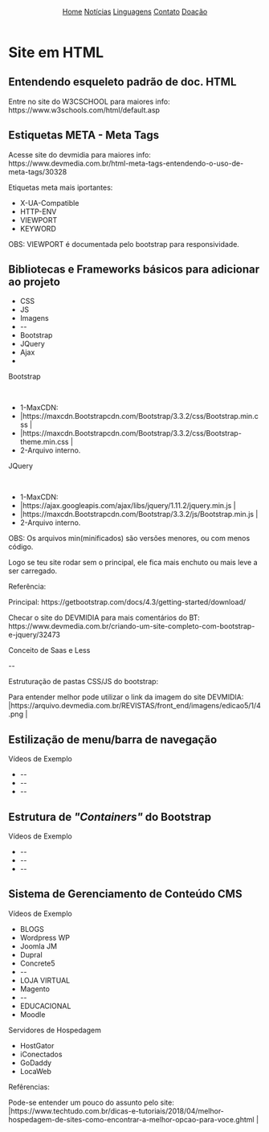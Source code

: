 
<html lang="pt"><!-- infuenciam search engine --><head>
  
<!-- meta tags infuenciam search engine --><!-- name e http-env se complementam para informar navegador-->
<meta charset="UTF-8" /><!-- reconhecer caracteres e sinais pt-br --><meta http-equiv="X-UA-Compatible" content="IE=Edge"/>
<meta http-equiv="content-type" content="text/html; charset=UTF-8"/><meta http-equiv="content-language" content="pt-br" />
<meta name="description" content="Site sobre assuntos gerais do autor" /><meta name="viewport" content="width=device-width, initial-scale=1"/>
<META NAME="KEYWORDS" CONTENT="artigo, site, github"/><META NAME="ROBOTS" CONTENT="ALL"/>
<!--<META NAME="GOOGLEBOT" CON TENT="NOARCHIVE"/>   esconder do buscador do google--><!--<title>Home :: Programação Is Tudo - Pro IT</title>-->
<!--Bootstrap e CSS-->
<link rel= "stylesheet" href= "Bootstrap-3.3.2-dist/css/Bootstrap.min.css" /><link rel= "stylesheet" href= "Bootstrap-3.3.2-dist/css/Bootstrap-theme.min.css" /> 

<link rel="shortcut icon" href="images/favicon.ico" type="image/x-icon" />
<link rel="stylesheet" href="style.css" />
<link rel="image_src" href="images/title.png" />
</head>
<body>
  
  <header>
    <div class="menu">
      <a class="menuItem active" href="#">Home</a>
      <a class="menuItem" href="#">Notícias</a>
      <a class="menuItem" href="#">Linguagens</a>
      <a class="menuItem" href="#">Contato</a>
      <a class="menuItem" href="#">Doação</a>
    </div>
  </header>
  
  <h1>Site em HTML</h1>
  <h2>Entendendo esqueleto padrão de doc. HTML</h2>
  <p>Entre no site do W3CSCHOOL para maiores info: https://www.w3schools.com/html/default.asp</p>
  
  <h2>Estiquetas META - Meta Tags</h2>
  <p>Acesse site do devmidia para maiores info: https://www.devmedia.com.br/html-meta-tags-entendendo-o-uso-de-meta-tags/30328</p>
  <p>Etiquetas meta mais iportantes:</p>
  <ul>
    <li>X-UA-Compatible</li>
    <li>HTTP-ENV</li>
    <li>VIEWPORT</li>
    <li>KEYWORD</li>
  </ul>
  <p>OBS: VIEWPORT é documentada pelo bootstrap para responsividade.</p>
  
  <h2>Bibliotecas e Frameworks básicos para adicionar ao projeto</h2>
  <ul>
    <li>CSS</li>
    <li>JS</li>
    <li>Imagens</li>
    <li>--</li>
    <li>Bootstrap</li>
    <li>JQuery</li>
    <li>Ajax</li>
    <li></li>
  </ul>
  
  <p>Bootstrap</p></br>
    <ul>  
      <li>  1-MaxCDN:</li>
      <li>  |https://maxcdn.Bootstrapcdn.com/Bootstrap/3.3.2/css/Bootstrap.min.css |</li>
      <li>  |https://maxcdn.Bootstrapcdn.com/Bootstrap/3.3.2/css/Bootstrap-theme.min.css |</li>
      <li>  2-Arquivo interno.</li>
    </ul>
  <p>JQuery</p></br>
    <ul>
      <li>  1-MaxCDN:</li>
      <li>  |https://ajax.googleapis.com/ajax/libs/jquery/1.11.2/jquery.min.js |</li>
      <li>  |https://maxcdn.Bootstrapcdn.com/Bootstrap/3.3.2/js/Bootstrap.min.js |</li>
      <li>  2-Arquivo interno.</li>
    </ul>
  <p>OBS: Os arquivos min(minificados) são versões menores, ou com menos código.</p>
  <p>Logo se teu site rodar sem o principal, ele fica mais enchuto ou mais leve a ser carregado.</p>
  <p>Referência:</p>
  <p>Principal: https://getbootstrap.com/docs/4.3/getting-started/download/</p>
  <p>Checar o site do DEVMIDIA para mais comentários do BT: https://www.devmedia.com.br/criando-um-site-completo-com-bootstrap-e-jquery/32473</p>
  
  <p>Conceito de Saas e Less</p>
  <p>--</p>
  
  <p>Estruturação de pastas CSS/JS do bootstrap:</p>
  <p>Para entender melhor pode utilizar o link da imagem do site DEVMIDIA: |https://arquivo.devmedia.com.br/REVISTAS/front_end/imagens/edicao5/1/4.png |</p>
  
  <h2>Estilização de menu/barra de navegação</h2>
  <p>Vídeos de Exemplo</p>
  <ul>
    <li>--</li>
    <li>--</li>
    <li>--</li>
  </ul>
  
  <h2>Estrutura de <i>"Containers"</i> do Bootstrap</h2>
  <p>Vídeos de Exemplo</p>
  <ul>
    <li>--</li>
    <li>--</li>
    <li>--</li>
  </ul>
  
  <h2>Sistema de Gerenciamento de Conteúdo CMS</h2>
  <p>Vídeos de Exemplo</p>
  <ul>
    <li>BLOGS</li>
    <li>Wordpress WP</li>
    <li>Joomla JM</li>
    <li>Dupral</li>
    <li>Concrete5</li>
    <li>--</li>
    <li>LOJA VIRTUAL</li>
    <li>Magento</li>
    <li>--</li>
    <li>EDUCACIONAL</li>
    <li>Moodle</li>
  </ul>
  
  <p>Servidores de Hospedagem</p>
  <ul>
    <li>HostGator</li>
    <li>iConectados</li>
    <li>GoDaddy</li>
    <li>LocaWeb</li>
  </ul>
  <p>Refêrencias:</p>
  <p>Pode-se entender um pouco do assunto pelo site: |https://www.techtudo.com.br/dicas-e-tutoriais/2018/04/melhor-hospedagem-de-sites-como-encontrar-a-melhor-opcao-para-voce.ghtml |</p>
  

<script src="https://ajax.googleapis.com/ajax/libs/jquery/1.11.2/jquery.min.js"></script>
</body>
